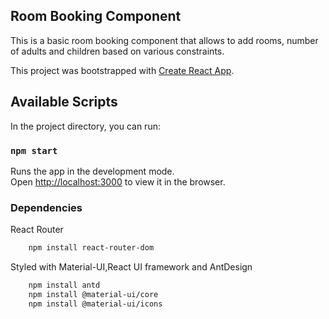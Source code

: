 ## Room Booking Component
This is a basic room booking component that allows to add rooms, number of adults and children based on various constraints.

This project was bootstrapped with [Create React App](https://github.com/facebook/create-react-app).

## Available Scripts

In the project directory, you can run:

### `npm start`

Runs the app in the development mode.<br />
Open [http://localhost:3000](http://localhost:3000) to view it in the browser.

### Dependencies
React Router
``` bash
    npm install react-router-dom
```

Styled with Material-UI,React UI framework and AntDesign

``` bash
    npm install antd
    npm install @material-ui/core
    npm install @material-ui/icons
```


